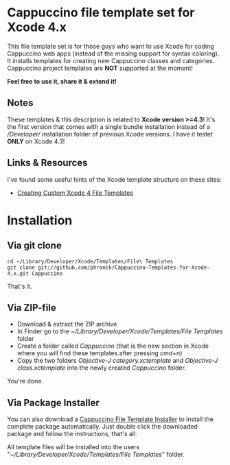 Cappuccino file template set for Xcode 4.x
==========================================

This file template set is for those guys who want to use Xcode for coding Cappuccino web apps (instead of the missing support for syntax coloring). It installs templates for creating new Cappuccino classes and categories. Cappuccino project templates are **NOT** supported at the moment!

**Feel free to use it, share it & extend it!**


Notes
-----
These templates & this description is related to **Xcode version >=4.3**! It's the first version that comes with a single bundle installation instead of a */Developer/* installation folder of previous Xcode versions. I have it testet **ONLY** on Xcode 4.3!

Links & Resources
-----------------
I've found some useful hints of the Xcode template structure on these sites:

- [Creating Custom Xcode 4 File Templates](http://meandmark.com/blog/2011/11/creating-custom-xcode-4-file-templates/)


Installation
============

Via git clone
--------------

	cd ~/Library/Developer/Xcode/Templates/File\ Templates
	git clone git://github.com/phranck/Cappuccino-Templates-for-Xcode-4.x.git Cappuccino

That's it.


Via ZIP-file
-------------

- Download & extract the ZIP archive
- In Finder go to the *~/Library/Developer/Xcode/Templates/File Templates* folder
- Create a folder called *Cappuccino* (that is the new section in Xcode where you will find these templates after pressing *cmd+n*)
- Copy the two folders *Objective-J category.xctemplate* and *Objective-J class.xctemplate* into the newly created *Cappuccino* folder.

You're done.


Via Package Installer
---------------------

You can also download a [Cappuccino File Template Installer](https://github.com/downloads/phranck/Cappuccino-Templates-for-Xcode-4.x/Cappuccino%20File%20Templates%20For%20Xcode.pkg) to install the complete package automatically. Just double click the downloaded package and follow the instructions, that's all.

All template files will be installed into the users "*~/Library/Developer/Xcode/Templates/File Templates*" folder.